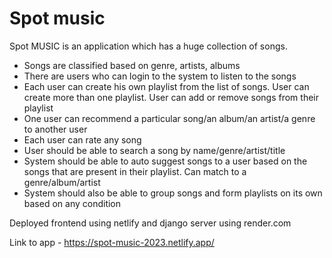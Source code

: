 # Spot music

Spot MUSIC is an application which has a huge collection of songs.

- Songs are classified based on genre, artists, albums
- There are users who can login to the system to listen to the songs
- Each user can create his own playlist from the list of songs. User can create more than one playlist. User can add or remove songs from their playlist
- One user can recommend a particular song/an album/an artist/a genre to another user
- Each user can rate any song
- User should be able to search a song by name/genre/artist/title
- System should be able to auto suggest songs to a user based on the songs that are present in their playlist. Can match to a genre/album/artist
- System should also be able to group songs and form playlists on its own based on any condition


Deployed frontend using netlify and django server using render.com

Link to app - https://spot-music-2023.netlify.app/
